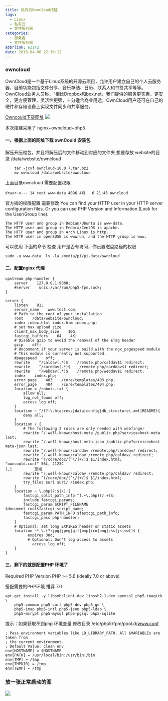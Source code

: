 ```yaml
---
title: 私有云Owncloud搭建
tags:
  - Linux
  - 私有云
  - 文件服务器
categories:
  - 服务器
  - 文件服务器
abbrlink: 62142
date: 2018-04-06 22:16:12
---
```


### owncloud
OwnCloud是一个基于Linux系统的开源云项目，允许用户建立自己的个人云服务器，目前功能包括文件分享、音乐存储、日历、联系人和书签共享等等。OwnCloud业务人员称，“相比Dropbox和box.net，我们提供的服务更实惠，更安全，更方便管理，灵活性更强，十分适合商业用途。OwnCloud用户还可在自己的硬件和存储设备上实现文件同步和共享服务。

[Owncould下载网址](https://owncloud.org/download/#instructions-server)
![](https://sweetm-1256061026.cos.ap-beijing.myqcloud.com/Jietu20180406-221911.jpg)

本次搭建采用了 nginx+owncloud+php5

#### 一、根据上面的网址下载 ownCould 安装包
解压开压缩包，并且将解压后的文件移动到对应的文件夹 想要存放 website的目录 /data/website/owncloud

```
    tar -jxvf owncloud-10.0.7.tar.bz2
    mv owncloud /data/website/owncloud
```

上面目录owncloud 需要配置权限 

```
drwxr-x--- 14 root www-data 4096 4月   6 21:45 owncloud
```
官方摘的权限配置 需要修改
You can find your HTTP user in your HTTP server configuration files. Or you can use PHP Version and Information (Look for the User/Group line).

```
The HTTP user and group in Debian/Ubuntu is www-data.
The HTTP user and group in Fedora/CentOS is apache.
The HTTP user and group in Arch Linux is http.
The HTTP user in openSUSE is wwwrun, and the HTTP group is www.
```

可以使用 下面的命令 检查 用户是否有访问，你设置磁盘路径的权限

```
sudo -u www-data  ls -la /media/pi/pi-data/owncloud
```

#### 二、配置nginx 代理
```
upstream php-handler {
    server    127.0.0.1:9000;
    #server    unix:/var/run/php5-fpm.sock;
}

server {
    listen    81;
    server_name    www.test.com;
    # Path to the root of your installation
    root    /data/website/owncloud;
    index index.html index.htm index.php;
    # set max upload size
    client_max_body_size    10G;
    fastcgi_buffers    64    4K;
    # Disable gzip to avoid the removal of the ETag header
    gzip    off;
    # Uncomment if your server is build with the ngx_pagespeed module
    # This module is currently not supported.
    #pagespeed    off;
    rewrite    ^/caldav(.*)$    /remote.php/caldav$1 redirect;
    rewrite    ^/carddav(.*)$    /remote.php/carddav$1 redirect;
    rewrite    ^/webdav(.*)$    /remote.php/webdav$1 redirect;
    index    index.php;
    error_page    403    /core/templates/403.php;
    error_page    404    /core/templates/404.php;
    location = /robots.txt {
        allow all;
        log_not_found off;
        access_log off;
    }
    location ~ ^/(?:\.htaccess|data|config|db_structure\.xml|README){
        deny all;
    }
    location / {
        # The following 2 rules are only needed with webfinger
        rewrite ^/.well-known/host-meta /public.php?service=host-meta last;
        rewrite ^/.well-known/host-meta.json /public.php?service=host-meta-json last;
        rewrite ^/.well-known/carddav /remote.php/carddav/ redirect;
        rewrite ^/.well-known/caldav /remote.php/caldav/ redirect;
        rewrite ^(/core/doc/[^\/]+/)$ $1/index.html;
"owncould.conf" 56L, 2123C                                                            1,1          顶端
        rewrite ^/.well-known/caldav /remote.php/caldav/ redirect;
        rewrite ^(/core/doc/[^\/]+/)$ $1/index.html;
        try_files $uri $uri/ /index.php;
    }
    location ~ \.php(?:$|/) {
        fastcgi_split_path_info ^(.+\.php)(/.+)$;
        include fastcgi_params;
        fastcgi_param SCRIPT_FILENAME $document_root$fastcgi_script_name;
        fastcgi_param PATH_INFO $fastcgi_path_info;
        fastcgi_pass php-handler;
    }
    # Optional: set long EXPIRES header on static assets
    location ~* \.(?:jpg|jpeg|gif|bmp|ico|png|css|js|swf)$ {
          expires 30d;
          # Optional: Don't log access to assets
            access_log off;
    }
}
```

#### 三、剩下的就是配置PHP 环境了

Required
  PHP Version
  PHP >= 5.6 (ideally 7.0 or above)


搭配需要的PHP环境 推荐 7.0

```
apt-get install -y libsmbclient-dev libssh2-1-dev openssl php5-imagick \
    php5-common php5-curl php5-dev php5-gd \
    php5-imap php5-intl php5-json php5-ldap \
    php5-mcrypt php5-mysql php5-pgsql php5-sqlite
```


提示：如果获取不到php 环境变量
修改目录  /etc/php5/fpm/pool.d/www.conf

```
; Pass environment variables like LD_LIBRARY_PATH. All $VARIABLEs are taken from
; the current environment.
; Default Value: clean env
env[HOSTNAME] = $HOSTNAME
env[PATH] = /usr/local/bin:/usr/bin:/bin
env[TMP] = /tmp
env[TMPDIR] = /tmp
env[TEMP] = /tmp

```

### 放一张正常启动的图

![](https://sweetm-1256061026.cos.ap-beijing.myqcloud.com/Jietu20180406-231644.jpg)




